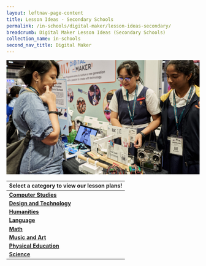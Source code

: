 ```yaml
---
layout: leftnav-page-content
title: Lesson Ideas - Secondary Schools
permalink: /in-schools/digital-maker/lesson-ideas-secondary/
breadcrumb: Digital Maker Lesson Ideas (Secondary Schools)
collection_name: in-schools
second_nav_title: Digital Maker
---
```

![main image](/images/in-schools/digital-maker/lesson-plans/secondary/digital-maker-secondary-schools-lesson-ideas.jpg)

| Select a category to view our lesson plans! |
|---|
|[**Computer Studies**](/secondary-computer-studies/) |
| [**Design and Technology**](/secondary-design-and-technology/) |
| [**Humanities**](/secondary-humanities/) |
| [**Language**](/secondary-language/) |
| [**Math**](/secondary-math/) |
| [**Music and Art**](/secondary-music-and-art/) |
| [**Physical Education**](/secondary-physical-education/) |
| [**Science**](/secondary-science/) |

